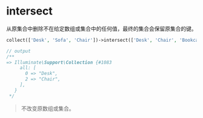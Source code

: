 # intersect

从原集合中删除不在给定数组或集合中的任何值，最终的集合会保留原集合的键。

```php
collect(['Desk', 'Sofa', 'Chair'])->intersect(['Desk', 'Chair', 'Bookcase']);

// output
/**
=> Illuminate\Support\Collection {#1083
     all: [
       0 => "Desk",
       2 => "Chair",
     ],
   }
 */
```

> 不改变原数组或集合。
